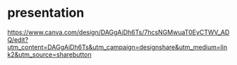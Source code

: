 # presentation


https://www.canva.com/design/DAGgAiDh6Ts/7hcsNGMwuaT0EyCTWV_ADQ/edit?utm_content=DAGgAiDh6Ts&utm_campaign=designshare&utm_medium=link2&utm_source=sharebutton
